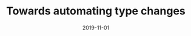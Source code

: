 ---
title: "Towards automating type changes"
collection: talks
type: "Talk"
permalink: /talks/2019-TowardsAutomatingTypeChange
venue: "Concordia University, Candada / McGill University, Canada / Polytechnique Montréal, Canada"
date: 2019-11-01
#location: ""
talk_url: "https://www.icloud.com/keynote/0b3Aa0K8N1xU4GvRyKLLeqhTA#ResearchTalk" 
---